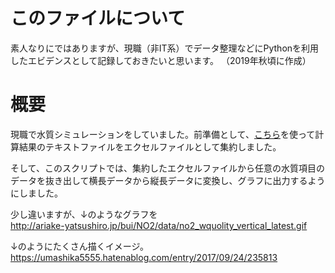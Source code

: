 # このファイルについて
素人なりにではありますが、現職（非IT系）でデータ整理などにPythonを利用したエビデンスとして記録しておきたいと思います。
（2019年秋頃に作成）

# 概要
現職で水質シミュレーションをしていました。前準備として、[こちら](https://github.com/fftcysstkm/readdatfiles)を使って計算結果のテキストファイルをエクセルファイルとして集約しました。

そして、このスクリプトでは、集約したエクセルファイルから任意の水質項目のデータを抜き出して横長データから縦長データに変換し、グラフに出力するようにしました。

少し違いますが、↓のようなグラフを<br>
http://ariake-yatsushiro.jp/bui/NO2/data/no2_wquolity_vertical_latest.gif

↓のようにたくさん描くイメージ。<br>
https://umashika5555.hatenablog.com/entry/2017/09/24/235813
